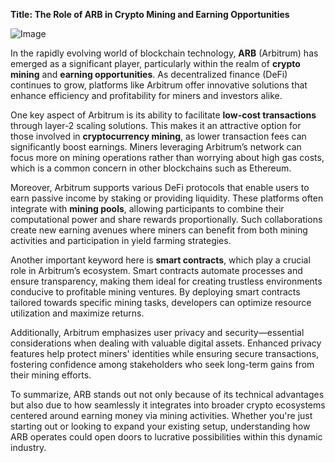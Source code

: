 **Title: The Role of ARB in Crypto Mining and Earning Opportunities**

![Image](https://github.com/user-attachments/assets/31692037-0104-4703-abd1-696b6a7dd41b)

In the rapidly evolving world of blockchain technology, **ARB** (Arbitrum) has emerged as a significant player, particularly within the realm of **crypto mining** and **earning opportunities**. As decentralized finance (DeFi) continues to grow, platforms like Arbitrum offer innovative solutions that enhance efficiency and profitability for miners and investors alike.

One key aspect of Arbitrum is its ability to facilitate **low-cost transactions** through layer-2 scaling solutions. This makes it an attractive option for those involved in **cryptocurrency mining**, as lower transaction fees can significantly boost earnings. Miners leveraging Arbitrum’s network can focus more on mining operations rather than worrying about high gas costs, which is a common concern in other blockchains such as Ethereum.

Moreover, Arbitrum supports various DeFi protocols that enable users to earn passive income by staking or providing liquidity. These platforms often integrate with **mining pools**, allowing participants to combine their computational power and share rewards proportionally. Such collaborations create new earning avenues where miners can benefit from both mining activities and participation in yield farming strategies.

Another important keyword here is **smart contracts**, which play a crucial role in Arbitrum’s ecosystem. Smart contracts automate processes and ensure transparency, making them ideal for creating trustless environments conducive to profitable mining ventures. By deploying smart contracts tailored towards specific mining tasks, developers can optimize resource utilization and maximize returns.

Additionally, Arbitrum emphasizes user privacy and security—essential considerations when dealing with valuable digital assets. Enhanced privacy features help protect miners' identities while ensuring secure transactions, fostering confidence among stakeholders who seek long-term gains from their mining efforts.

To summarize, ARB stands out not only because of its technical advantages but also due to how seamlessly it integrates into broader crypto ecosystems centered around earning money via mining activities. Whether you're just starting out or looking to expand your existing setup, understanding how ARB operates could open doors to lucrative possibilities within this dynamic industry.
